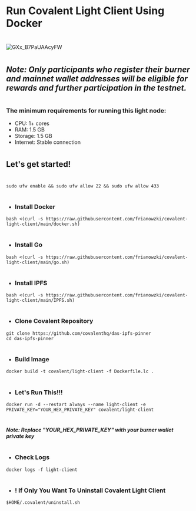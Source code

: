 # Run Covalent Light Client Using Docker 
#
#
#
![GXx_B7PaUAAcyFW](https://github.com/user-attachments/assets/a12c7fc7-b00a-4904-b575-51359c334e5b)
#
## *Note: Only participants who register their burner and mainnet wallet addresses will be eligible for rewards and further participation in the testnet.*
#
### The minimum requirements for running this light node:
- CPU: 1+ cores
- RAM: 1.5 GB
- Storage: 1.5 GB
- Internet: Stable connection
#
## Let's get started!
#
```
sudo ufw enable && sudo ufw allow 22 && sudo ufw allow 433
```
#
- ### Install Docker
```
bash <(curl -s https://raw.githubusercontent.com/frianowzki/covalent-light-client/main/docker.sh)
```
#
- ### Install Go
```
bash <(curl -s https://raw.githubusercontent.com/frianowzki/covalent-light-client/main/go.sh)
```
#
- ### Install IPFS
```
bash <(curl -s https://raw.githubusercontent.com/frianowzki/covalent-light-client/main/IPFS.sh)
```
#
- ### Clone Covalent Repository
```
git clone https://github.com/covalenthq/das-ipfs-pinner
cd das-ipfs-pinner
```
#
- ### Build Image
```
docker build -t covalent/light-client -f Dockerfile.lc .
```
#
- ### Let's Run This!!!
```
docker run -d --restart always --name light-client -e PRIVATE_KEY="YOUR_HEX_PRIVATE_KEY" covalent/light-client
```
#
#### *Note: Replace "YOUR_HEX_PRIVATE_KEY" with your burner wallet private key*
#
#
#
- ### Check Logs
```
docker logs -f light-client
```
#
#
- ### ! If Only You Want To Uninstall Covalent Light Client
```
$HOME/.covalent/uninstall.sh
```
